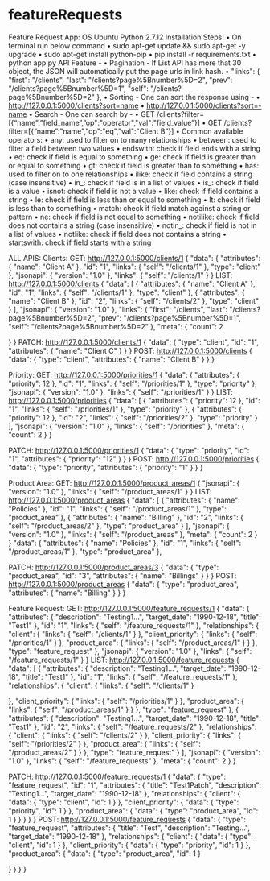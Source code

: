# featureRequests

Feature Request App: OS Ubuntu
Python 2.7.12
Installation Steps:
• On terminal run below command
• sudo apt-get update && sudo apt-get -y upgrade • sudo apt-get install python-pip
• pip install -r requirements.txt
• python app.py
API Feature -
• Pagination - If List API has more that 30 object, the JSON will automatically put the page urls
in link hash.
• "links": {
"first": "/clients",
"last": "/clients?page%5Bnumber%5D=2", "prev": "/clients?page%5Bnumber%5D=1", "self": "/clients?page%5Bnumber%5D=2" },
• Sorting - One can sort the response using -
• http://127.0.0.1:5000/clients?sort=name • http://127.0.0.1:5000/clients?sort=-name
• Search - One can search by -
• GET /clients?filter=[{“name”:”field_name”,”op":"operator","val":"field_value”}] • GET /clients?filter=[{“name”:"name","op":"eq","val":"Client B”}]
• Common available operators:
• any: used to filter on to many relationships
• between: used to filter a field between two values
• endswith: check if field ends with a string
• eq: check if field is equal to something
• ge: check if field is greater than or equal to something
• gt: check if field is greater than to something
• has: used to filter on to one relationships
• ilike: check if field contains a string (case insensitive)
• in_: check if field is in a list of values
• is_: check if field is a value
• isnot: check if field is not a value
• like: check if field contains a string
• le: check if field is less than or equal to something
• lt: check if field is less than to something
• match: check if field match against a string or pattern
• ne: check if field is not equal to something
• notilike: check if field does not contains a string (case insensitive)
• notin_: check if field is not in a list of values
• notlike: check if field does not contains a string
• startswith: check if field starts with a string
    
 ALL APIS:
Clients:
GET: http://127.0.0.1:5000/clients/1
{
"data": {
"attributes": {
"name": "Client A" },
"id": "1", "links": {
"self": "/clients/1" },
"type": "client" },
"jsonapi": {
"version": "1.0" },
"links": {
"self": "/clients/1" }
}
LIST: http://127.0.0.1:5000/clients
{
"data": [
{
"attributes": {
"name": "Client A" },
"id": "1", "links": {
"self": "/clients/1" },
"type": "client" },
{
"attributes": {
"name": "Client B" },
"id": "2", "links": {
"self": "/clients/2" },
"type": "client" }
], "jsonapi": {
"version": "1.0" },
"links": {
"first": "/clients",
"last": "/clients?page%5Bnumber%5D=2", "prev": "/clients?page%5Bnumber%5D=1", "self": "/clients?page%5Bnumber%5D=2"
}, "meta": {
    "count": 2

 } }
PATCH: http://127.0.0.1:5000/clients/1
{
"data": {
"type": "client", "id": "1", "attributes": {
"name": "Client C" }
} }
POST: http://127.0.0.1:5000/clients
{
"data": {
"type": "client", "attributes": {
"name": "Client B" }
} }
 
 Priority:
GET: http://127.0.0.1:5000/priorities/1
{
"data": {
"attributes": {
"priority": 12 },
"id": "1", "links": {
"self": "/priorities/1" },
"type": "priority" },
"jsonapi": {
"version": "1.0" },
"links": {
"self": "/priorities/1" }
}
LIST: http://127.0.0.1:5000/priorities
{
"data": [
{
"attributes": {
"priority": 12 },
"id": "1", "links": {
"self": "/priorities/1" },
"type": "priority" },
{
"attributes": {
"priority": 12 },
"id": "2", "links": {
"self": "/priorities/2" },
"type": "priority" }
], "jsonapi": {
"version": "1.0" },
"links": {
"self": "/priorities" },
"meta": {
"count": 2 }
}
 
 PATCH: http://127.0.0.1:5000/priorities/1
{
"data": {
"type": "priority", "id": "1", "attributes": {
"priority": "12" }
} }
POST: http://127.0.0.1:5000/priorities
{
"data": {
"type": "priority", "attributes": {
"priority": "1" }
} }

 Product Area:
GET: http://127.0.0.1:5000/product_areas/1
{
"jsonapi": {
"version": "1.0" },
"links": {
"self": "/product_areas/1" }
}
LIST: http://127.0.0.1:5000/product_areas
{
"data": [
{
"attributes": {
"name": "Policies" },
"id": "1", "links": {
"self": "/product_areas/1" },
"type": "product_area" },
{
"attributes": {
"name": "Billing" },
"id": "2", "links": {
"self": "/product_areas/2" },
"type": "product_area" }
], "jsonapi": {
"version": "1.0" },
"links": {
"self": "/product_areas" },
"meta": {
"count": 2 }
}
 "data": { "attributes": {
"name": "Policies" },
"id": "1", "links": {
"self": "/product_areas/1" },
"type": "product_area" },

 PATCH: http://127.0.0.1:5000/product_areas/3
{
"data": {
"type": "product_area", "id": "3",
"attributes": {
"name": "Billings" }
} }
POST: http://127.0.0.1:5000/product_areas
{
"data": {
"type": "product_area", "attributes": {
"name": "Billing" }
} }

 Feature Request:
GET: http://127.0.0.1:5000/feature_requests/1
{
"data": {
"attributes": {
"description": "Testing1...", "target_date": "1990-12-18", "title": "Test1"
},
"id": "1", "links": {
"self": "/feature_requests/1" },
"relationships": { "client": {
"links": {
"self": "/clients/1" }
}, "client_priority": {
"links": {
"self": "/priorities/1" }
}, "product_area": {
"links": {
"self": "/product_areas/1" }
} },
"type": "feature_request" },
"jsonapi": {
"version": "1.0" },
"links": {
"self": "/feature_requests/1" }
}
LIST: http://127.0.0.1:5000/feature_requests
{
"data": [
{
"attributes": {
"description": "Testing1...", "target_date": "1990-12-18", "title": "Test1"
},
"id": "1", "links": {
"self": "/feature_requests/1" },
"relationships": { "client": {
"links": {
"self": "/clients/1" }
 
 }, "client_priority": {
"links": {
"self": "/priorities/1" }
}, "product_area": {
"links": {
"self": "/product_areas/1" }
} },
"type": "feature_request" },
{
"attributes": {
"description": "Testing1...", "target_date": "1990-12-18", "title": "Test1"
},
"id": "2", "links": {
"self": "/feature_requests/2" },
"relationships": { "client": {
"links": {
"self": "/clients/2" }
}, "client_priority": {
"links": {
"self": "/priorities/2" }
}, "product_area": {
"links": {
"self": "/product_areas/2" }
} },
"type": "feature_request" }
], "jsonapi": {
"version": "1.0" },
"links": {
"self": "/feature_requests" },
"meta": {
"count": 2 }
}

PATCH: http://127.0.0.1:5000/feature_requests/1
{
"data": {
"type": "feature_request", "id": "1",
"attributes": {
"title": "Test1Patch", "description": "Testing1...", "target_date": "1990-12-18"
}, "relationships": {
"client": { "data": {
"type": "client",
"id": 1 }
}, "client_priority": {
"data": {
"type": "priority",
"id": 1 }
}, "product_area": {
"data": {
"type": "product_area",
"id": 1 }
} }
} }
POST: http://127.0.0.1:5000/feature_requests
{
"data": {
"type": "feature_request", "attributes": {
"title": "Test",
"description": "Testing...", "target_date": "1990-12-18"
}, "relationships": {
"client": { "data": {
"type": "client",
"id": 1 }
}, "client_priority": {
"data": {
"type": "priority",
"id": 1 }
}, "product_area": {
"data": {
"type": "product_area",
"id": 1 }
 
} }
} }
